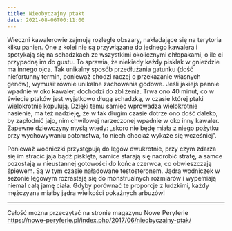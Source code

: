 ```yaml
---
title: Nieobyczajny ptakt
date: 2021-08-06T00:11:00
---
```

Wieczni kawalerowie zajmują rozległe obszary, nakładające się na terytoria kilku panien. One z kolei nie są przywiązane do jednego kawalera i spotykają się na schadzkach ze wszystkimi okolicznymi chłopakami, o ile ci przypadną im do gustu. To sprawia, że niekiedy każdy pisklak w gnieździe ma innego ojca. Tak unikalny sposób przedłużania gatunku (dość niefortunny termin, ponieważ chodzi raczej o przekazanie własnych genów), wymusił równie unikalne zachowania godowe. Jeśli jakiejś pannie wpadnie w oko kawaler, dochodzi do zbliżenia. Trwa ono 40 minut, co w świecie ptaków jest wyjątkowo długą schadzką, w czasie której ptaki wielokrotnie kopulują. Dzięki temu samiec wprowadza wielokrotnie nasienie, ma też nadzieję, że w tak długim czasie dotrze ono dość daleko, by zapłodnić jajo, nim chwilowej narzeczonej wpadnie w oko inny kawaler. Zapewne dziewczyny myślą wtedy: „skoro nie będę miała z niego pożytku przy wychowywaniu potomstwa, to niech chociaż wykaże się wcześniej”.

Ponieważ wodniczki przystępują do lęgów dwukrotnie, przy czym zdarza się im stracić jaja bądź pisklęta, samice starają się nadrobić stratę, a samce pozostają w nieustannej gotowości do końca czerwca, co obwieszczają śpiewem. Są w tym czasie naładowane testosteronem. Jądra wodniczek w sezonie lęgowym rozrastają się do monstrualnych rozmiarów i wypełniają niemal całą jamę ciała. Gdyby porównać te proporcje z ludzkimi, każdy mężczyzna miałby jądra wielkości pokaźnych arbuzów!

***

Całość można przeczytać na stronie magazynu Nowe Peryferie  
<https://nowe-peryferie.pl/index.php/2017/06/nieobyczajny-ptak/>